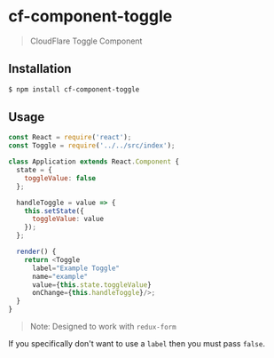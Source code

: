 # cf-component-toggle

> CloudFlare Toggle Component

## Installation

```sh
$ npm install cf-component-toggle
```

## Usage

```js
const React = require('react');
const Toggle = require('../../src/index');

class Application extends React.Component {
  state = {
    toggleValue: false
  };

  handleToggle = value => {
    this.setState({
      toggleValue: value
    });
  };

  render() {
    return <Toggle
      label="Example Toggle"
      name="example"
      value={this.state.toggleValue}
      onChange={this.handleToggle}/>;
  }
}
```

> Note: Designed to work with `redux-form`

If you specifically don't want to use a `label` then you must pass `false`.
